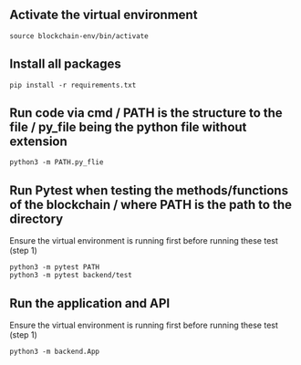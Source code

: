 **Activate the virtual environment**
-

```commandline
source blockchain-env/bin/activate
```

**Install all packages**
-
```commandline
pip install -r requirements.txt
```

**Run code via cmd / PATH is the structure to the file / py_file being the python file without extension**
-
```commandline
python3 -m PATH.py_flie 
```

**Run Pytest when testing the methods/functions of the blockchain / where PATH is the path to the directory**
-
Ensure the virtual environment is running first before running these test (step 1)
```commandline
python3 -m pytest PATH
python3 -m pytest backend/test
```

**Run the application and API**
-
Ensure the virtual environment is running first before running these test (step 1)
```commandline
python3 -m backend.App
```